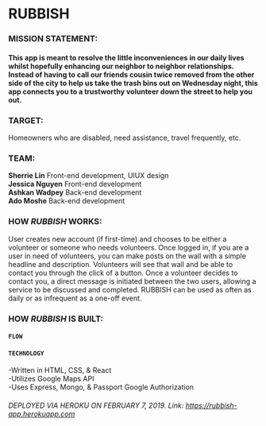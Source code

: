 
# RUBBISH

### MISSION STATEMENT:

#### This app is meant to resolve the little inconveniences in our daily lives whilst hopefully enhancing our neighbor to neighbor relationships. Instead of having to call our friends cousin twice removed from the other side of the city to help us take the trash bins out on Wednesday night, this app connects you to a trustworthy volunteer down the street to help you out.

### TARGET: 

 Homeowners who are disabled, need assistance, travel frequently, etc. 

### TEAM:

**Sherrie Lin** Front-end development, UIUX design<br/>
**Jessica Nguyen** Front-end development<br/>
**Ashkan Wadpey** Back-end development<br/>
**Ado Moshe** Back-end development<br/>


### HOW *RUBBISH* WORKS:

User creates new account (if first-time) and chooses to be either a volunteer or someone who needs volunteers. Once logged in, if you are a user in need of volunteers, you can make posts on the wall with a simple headline and description. Volunteers will see that wall and be able to contact you through the click of a button. Once a volunteer decides to contact you, a direct message is initiated between the two users, allowing a service to be discussed and completed. RUBBISH can be used as often as daily or as infrequent as a one-off event. 

### HOW *RUBBISH* IS BUILT: 

#### `FLOW`
<!-- 
![Flow 1](public/assets/rmflow1.png)
![Flow 2](public/assets/rmflow2.png)
![Flow 3](public/assets/rmflow3.png)
![Flow 4](public/assets/rmflow4.png) -->

#### `TECHNOLOGY`

-Written in HTML, CSS, & React<br/>
-Utilizes Google Maps API<br/>
-Uses Express, Mongo, & Passport Google Authorization

###### DEPLOYED VIA HEROKU ON FEBRUARY 7, 2019. Link: https://rubbish-app.herokuapp.com 






